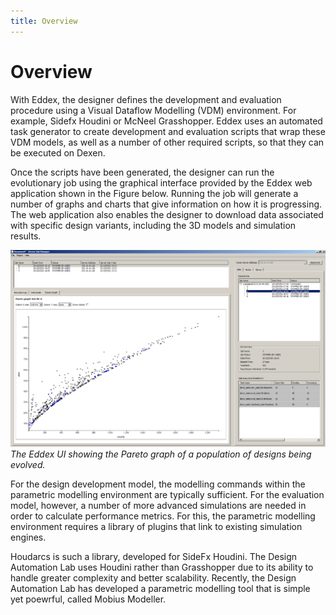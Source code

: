```yaml
---
title: Overview
---
```


# Overview

With Eddex, the designer defines the development and evaluation procedure using a Visual Dataflow Modelling (VDM) environment. For example, Sidefx Houdini or McNeel Grasshopper. Eddex uses an automated task generator to create development and evaluation scripts that wrap these VDM models, as well as a number of other required scripts, so that they can be executed on Dexen.

Once the scripts have been generated, the designer can run the evolutionary job using the graphical interface provided by the Eddex web application shown in the Figure below. Running the job will generate a number of graphs and charts that give information on how it is progressing. The web application also enables the designer to download data associated with specific design variants, including the 3D models and simulation results.

![Eddex](./assets/images/eddex_ui.png)
*The Eddex UI showing the Pareto graph of a population of designs being evolved.*

For the design development model, the modelling commands within the parametric modelling environment are typically sufficient. For the evaluation model, however, a number of more advanced simulations are needed in order to calculate performance metrics. For this, the parametric modelling environment requires a library of plugins that link to existing simulation engines.

Houdarcs is such a library, developed for SideFx Houdini. The Design Automation Lab uses Houdini rather than Grasshopper due to its ability to handle greater complexity and better scalability. Recently, the Design Automation Lab has developed a parametric modelling tool that is simple yet poewrful, called Mobius Modeller.


